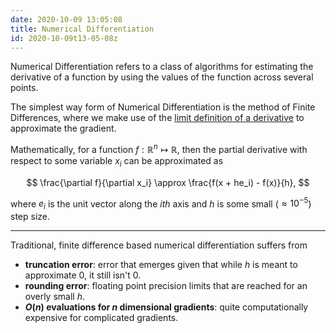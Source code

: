 ```yaml
---
date: 2020-10-09 13:05:08
title: Numerical Differentiation
id: 2020-10-09t13-05-08z
---
```


Numerical Differentiation refers to a class of algorithms for estimating the
derivative of a function by using the values of the function across several
points.

The simplest way form of Numerical Differentiation is the method of Finite
Differences, where we make use of the [limit definition of
a derivative](https://en.wikipedia.org/wiki/Derivative#Rigorous_definition) to
approximate the gradient.

Mathematically, for a function $f:\mathbb{R}^n\mapsto\mathbb{R}$, then the
partial derivative with respect to some variable $x_i$ can be approximated as

$$
\frac{\partial f}{\partial x_i} \approx \frac{f(x + he_i) - f(x)}{h},
$$

where $e_i$ is the unit vector along the $ith$ axis and $h$ is some small
($\approx 10^{-5}$) step size.

---

Traditional, finite difference based numerical differentiation suffers from

- **truncation error**: error that emerges given that while $h$ is meant to
  approximate 0, it still isn't 0.
- **rounding error**: floating point precision limits that are reached for an
  overly small $h$.
- **$O(n)$ evaluations for $n$ dimensional gradients**: quite computationally
  expensive for complicated gradients.
